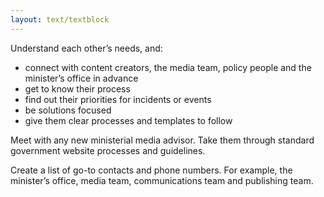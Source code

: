 ```yaml
---
layout: text/textblock
---
```


Understand each other’s needs, and:
- connect with content creators, the media team, policy people and the minister’s office in advance
- get to know their process
- find out their priorities for incidents or events
- be solutions focused
- give them clear processes and templates to follow

Meet with any new ministerial media advisor. Take them through standard government website processes and guidelines.

Create a list of go-to contacts and phone numbers. For example, the minister’s office, media team, communications team and publishing team.                   
